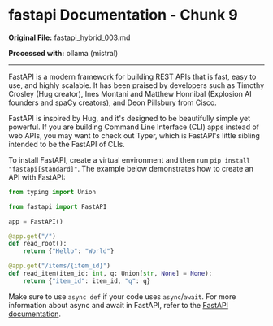 # fastapi Documentation - Chunk 9

**Original File:** fastapi_hybrid_003.md

**Processed with:** ollama (mistral)

---

 FastAPI is a modern framework for building REST APIs that is fast, easy to use, and highly scalable. It has been praised by developers such as Timothy Crosley (Hug creator), Ines Montani and Matthew Honnibal (Explosion AI founders and spaCy creators), and Deon Pillsbury from Cisco.

FastAPI is inspired by Hug, and it's designed to be beautifully simple yet powerful. If you are building Command Line Interface (CLI) apps instead of web APIs, you may want to check out Typer, which is FastAPI's little sibling intended to be the FastAPI of CLIs.

To install FastAPI, create a virtual environment and then run `pip install "fastapi[standard]"`. The example below demonstrates how to create an API with FastAPI:

```Python
from typing import Union

from fastapi import FastAPI

app = FastAPI()

@app.get("/")
def read_root():
    return {"Hello": "World"}

@app.get("/items/{item_id}")
def read_item(item_id: int, q: Union[str, None] = None):
    return {"item_id": item_id, "q": q}
```

Make sure to use `async def` if your code uses `async`/`await`. For more information about async and await in FastAPI, refer to the [FastAPI documentation](https://fastapi.tiangolo.com/async/#in-a-hurry).
